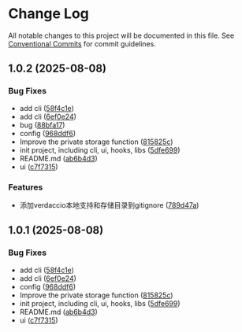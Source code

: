 # Change Log

All notable changes to this project will be documented in this file.
See [Conventional Commits](https://conventionalcommits.org) for commit guidelines.

## 1.0.2 (2025-08-08)


### Bug Fixes

* add cli ([58f4c1e](https://github.com-afan/a-fan-l/mystics/commit/58f4c1e6cabdae20551df4d61bee6500cb1ed2d0))
* add cli ([6ef0e24](https://github.com-afan/a-fan-l/mystics/commit/6ef0e24dd65fe70d94f470992fce4c40ab8c1ce6))
* bug ([88bfa17](https://github.com-afan/a-fan-l/mystics/commit/88bfa176db4424afc79a8a5f2106af67192752b6))
* config ([968ddf6](https://github.com-afan/a-fan-l/mystics/commit/968ddf6271f1019525cb3151edfee2adefd00b7a))
* Improve the private storage function ([815825c](https://github.com-afan/a-fan-l/mystics/commit/815825ce3b2f19f92dc9221cf76c5db851b57a3c))
* init project, including cli, ui, hooks, libs ([5dfe699](https://github.com-afan/a-fan-l/mystics/commit/5dfe699b143c3d0776624cef7df354e917376096))
* README.md ([ab6b4d3](https://github.com-afan/a-fan-l/mystics/commit/ab6b4d319da84981058083d44c86d240f3f42fbe))
* ui ([c7f7315](https://github.com-afan/a-fan-l/mystics/commit/c7f7315807bffdb8d7bcbab526bc1d2c296350fe))


### Features

* 添加verdaccio本地支持和存储目录到gitignore ([789d47a](https://github.com-afan/a-fan-l/mystics/commit/789d47af28ac626b2347e9ae43b5649f8c36f361))





## 1.0.1 (2025-08-08)


### Bug Fixes

* add cli ([58f4c1e](https://github.com-afan/a-fan-l/mystics/commit/58f4c1e6cabdae20551df4d61bee6500cb1ed2d0))
* add cli ([6ef0e24](https://github.com-afan/a-fan-l/mystics/commit/6ef0e24dd65fe70d94f470992fce4c40ab8c1ce6))
* config ([968ddf6](https://github.com-afan/a-fan-l/mystics/commit/968ddf6271f1019525cb3151edfee2adefd00b7a))
* Improve the private storage function ([815825c](https://github.com-afan/a-fan-l/mystics/commit/815825ce3b2f19f92dc9221cf76c5db851b57a3c))
* init project, including cli, ui, hooks, libs ([5dfe699](https://github.com-afan/a-fan-l/mystics/commit/5dfe699b143c3d0776624cef7df354e917376096))
* README.md ([ab6b4d3](https://github.com-afan/a-fan-l/mystics/commit/ab6b4d319da84981058083d44c86d240f3f42fbe))
* ui ([c7f7315](https://github.com-afan/a-fan-l/mystics/commit/c7f7315807bffdb8d7bcbab526bc1d2c296350fe))
